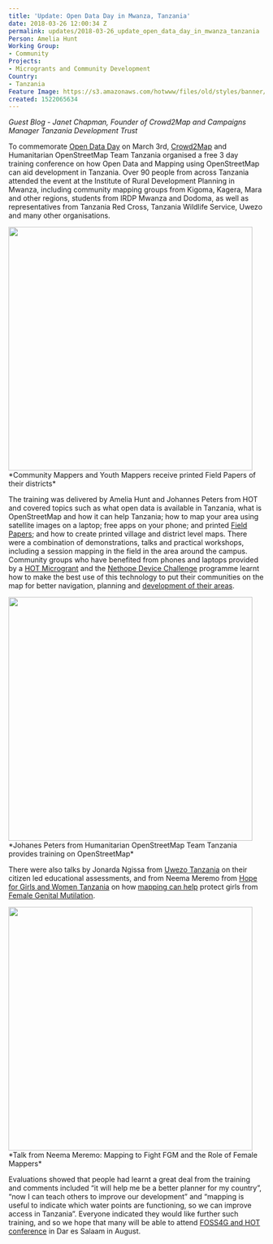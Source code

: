 ```yaml
---
title: 'Update: Open Data Day in Mwanza, Tanzania'
date: 2018-03-26 12:00:34 Z
permalink: updates/2018-03-26_update_open_data_day_in_mwanza_tanzania
Person: Amelia Hunt
Working Group:
- Community
Projects:
- Microgrants and Community Development
Country:
- Tanzania
Feature Image: https://s3.amazonaws.com/hotwww/files/old/styles/banner/public/mwanzatraining.PNG
created: 1522065634
---
```


*Guest Blog - Janet Chapman, Founder of Crowd2Map and Campaigns Manager Tanzania Development Trust*

To commemorate <a href="https://opendataday.org/">Open Data Day</a> on March 3rd, <a href="https://crowd2map.wordpress.com/">Crowd2Map</a> and Humanitarian OpenStreetMap Team Tanzania organised a free 3 day training conference on how Open Data and Mapping using OpenStreetMap can aid development in Tanzania. Over 90 people from across Tanzania attended the event at the Institute of Rural Development Planning in Mwanza, including community mapping groups from Kigoma, Kagera, Mara and other regions, students from IRDP Mwanza and Dodoma, as well as representatives from Tanzania Red Cross, Tanzania Wildlife Service, Uwezo and many other organisations.

<img class="image-large" src="https://s3.amazonaws.com/hotwww/files/old/styles/large/public/mwanzatraining3.PNG" alt="" style="width:480px;">
<br>*Community Mappers and Youth Mappers receive printed Field Papers of their districts*

The training was delivered by Amelia Hunt and Johannes Peters from HOT and covered topics such as what open data is available in Tanzania, what is OpenStreetMap and how it can help Tanzania; how to map your area using satellite images on a laptop; free apps on your phone; and printed <a href="http://fieldpapers.org/">Field Papers</a>; and how to create printed village and district level maps. There were a combination of demonstrations, talks and practical workshops, including a session mapping in the field in the area around the campus. Community groups who have benefited from phones and laptops provided by a <a href="https://www.hotosm.org/updates/2017-08-02_crowd2map_tanzania_putting_rural_tanzania_on_the_map_with_the_help_of_a_hot">HOT Microgrant</a> and the <a href="https://www.hotosm.org/updates/2018-01-18_nethope_device_challenge_providing_devices_and_training_to_12_osm_communities">Nethope Device Challenge</a> programme learnt how to make the best use of this technology to put their communities on the map for better navigation, planning and <a href="https://www.youtube.com/watch?v=AW3v18ZJYDg&amp;amp=&amp;t=125s&amp;amp=&amp;list=PLiKHjzLbztbpPIRmEYv44CSOJWzxIO40L&amp;amp=&amp;index=17">development of their areas</a>.  

<img class="image-large" src="https://s3.amazonaws.com/hotwww/files/old/styles/large/public/mwanzatraining2.PNG?itok=5asoH62U" alt="" style="width:480px">
<br>*Johanes Peters from Humanitarian OpenStreetMap Team Tanzania provides training on OpenStreetMap*

There were also talks by Jonarda Ngissa from <a href="http://www.uwezo.net/">Uwezo Tanzania</a> on their citizen led educational assessments, and from Neema Meremo from <a href="https://hopeforgirlsandwomen.wordpress.com/">Hope for Girls and Women Tanzania</a> on how <a href="https://www.facebook.com/ajplusenglish/videos/873491619459013/">mapping can help</a> protect girls from <a href="http://forwarduk.org.uk/key-issues/fgm/">Female Genital Mutilation</a>.

<img class="image-large" src="https://s3.amazonaws.com/hotwww/files/old/styles/large/public/IMG_20180302_104553+(2).jpg" alt="" style="width:480px">
<br>*Talk from Neema Meremo: Mapping to Fight FGM and the Role of Female Mappers*

Evaluations showed that people had learnt a great deal from the training and comments included “it will help me be a better planner for my country”, “now I can teach others to improve our development” and “mapping is useful to indicate which water points are functioning, so we can improve access in Tanzania”. Everyone indicated they would like further such training, and so we hope that many will be able to attend <a href="http://2018.foss4g.org/">FOSS4G and HOT conference</a> in Dar es Salaam in August.
